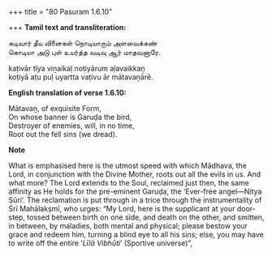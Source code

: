 +++
title = "80 Pasuram 1.6.10"

+++
**Tamil text and transliteration:**

கடிவார் தீய வினைகள் நொடியாரும் அளவைக்கண்  
கொடியா அடு புள் உயர்த்த வடிவு ஆர் மாதவனாரே.

kaṭivār tīya viṉaikaḷ noṭiyārum aḷavaikkaṇ  
koṭiyā aṭu puḷ uyartta vaṭivu ār mātavaṉārē.

**English translation of verse 1.6.10:**

Mātavaṉ, of exquisite Form,  
On whose banner is Garuḍa the bird,  
Destroyer of enemies, will, in no time,  
Root out the fell sins (we dread).

**Note**

What is emphasised here is the utmost speed with which Mādhava, the Lord, in conjunction with the Divine Mother, roots out all the evils in us. And what more? The Lord extends to the Soul, reclaimed just then, the same affinity as He holds for the pre-eminent Garuḍa, the ‘Ever-free angel—Nitya Sūri’. The reclamation is put through in a trice through the instrumentality of Śrī Mahālakṣmī, who urges: “My Lord, here is the supplicant at your door-step, tossed between birth on one side, and death on the other, and smitten, in between, by maladies, both mental and physical; please bestow your grace and redeem him, turning a blind eye to all his sins; else, you may have to write off the entire ‘*Līlā Vibhūti*’ (Sportive universe)”,


